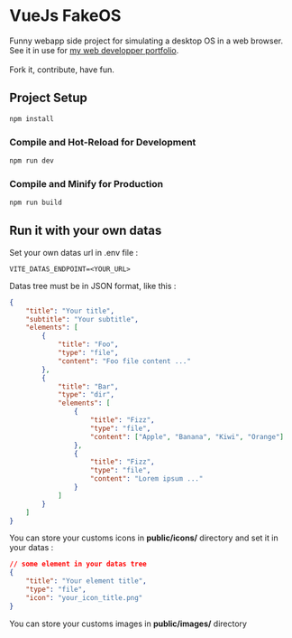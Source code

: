 # VueJs FakeOS

Funny webapp side project for simulating a desktop OS in a web browser.
<br />
See it in use for [my web developper portfolio](benjaminlouislhomme.netlify.app).
<br /><br />
Fork it, contribute, have fun.

## Project Setup

```sh
npm install
```

### Compile and Hot-Reload for Development

```sh
npm run dev
```

### Compile and Minify for Production

```sh
npm run build
```

## Run it with your own datas

Set your own datas url in .env file :
```
VITE_DATAS_ENDPOINT=<YOUR_URL>
```

Datas tree must be in JSON format, like this :

```json
{
	"title": "Your title",
	"subtitle": "Your subtitle",
	"elements": [
		{
			"title": "Foo",
			"type": "file",
			"content": "Foo file content ..."
		},
		{
			"title": "Bar",
			"type": "dir",
			"elements": [
				{
					"title": "Fizz",
					"type": "file",
					"content": ["Apple", "Banana", "Kiwi", "Orange"]
				},
				{
					"title": "Fizz",
					"type": "file",
					"content": "Lorem ipsum ..."
				}
			]
		}
	]
}
```

You can store your customs icons in **public/icons/** directory and set it in your datas :

```json
// some element in your datas tree
{
	"title": "Your element title",
	"type": "file",
	"icon": "your_icon_title.png"
}
```
You can store your customs images in **public/images/** directory 